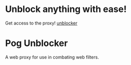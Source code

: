 # Unblock anything with ease!
Get access to the proxy!  [unblocker](https://pog-unblocker1.herokuapp.com)

# Pog Unblocker
A web proxy for use in combating web filters.

